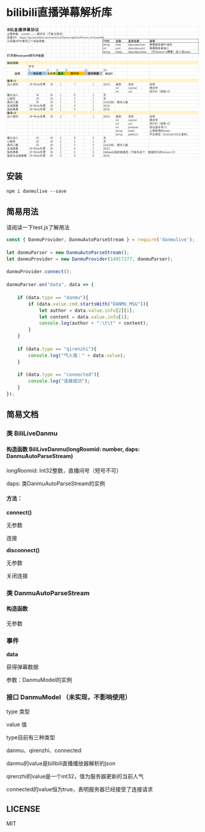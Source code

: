 # bilibili直播弹幕解析库

![protocol](protocol.png)

## 安装

```
npm i danmulive --save
```

## 简易用法

请阅读一下test.js了解用法

```javascript
const { DanmuProvider, DanmuAutoParseStream } = require('danmulive');

let danmuParser = new DanmuAutoParseStream();
let danmuProvider = new DanmuProvider(14917277, danmuParser);

danmuProvider.connect();

danmuParser.on("data", data => {

    if (data.type == "danmu"){
        if (data.value.cmd.startsWith("DANMU_MSG")){
            let author = data.value.info[2][1];
            let content = data.value.info[1];
            console.log(author + ":\t\t" + content);
        }
    }

    if (data.type == "qirenzhi"){
        console.log("气人值：" + data.value);
    }

    if (data.type == "connected"){
        console.log("连接成功");
    }
});
```

## 简易文档

### 类 BiliLiveDanmu

#### 构造函数 BiliLiveDanmu(longRoomid: number, daps: DanmuAutoParseStream)

longRoomid: Int32整数，直播间号（短号不可）

daps: 类DanmuAutoParseStream的实例

#### 方法：

**connect()**

无参数

连接

**disconnect()**

无参数

关闭连接

### 类 DanmuAutoParseStream

#### 构造函数

无参数

### 事件

**data**

获得弹幕数据

参数：DanmuModel的实例

### 接口 DanmuModel （未实现，不影响使用）

type  类型

value 值

type目前有三种类型

danmu、qirenzhi、connected

danmu的value是bilibili直播播放器解析的json

qirenzhi的value是一个int32，值为服务器更新的当前人气

connected的value恒为true，表明服务器已经接受了连接请求

## LICENSE

MIT
